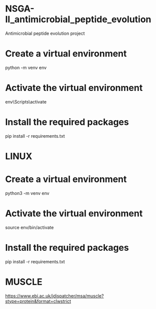 # NSGA-II_antimicrobial_peptide_evolution
Antimicrobial peptide evolution project
# Create a virtual environment
python -m venv env

# Activate the virtual environment
env\Scripts\activate

# Install the required packages
pip install -r requirements.txt


# LINUX

# Create a virtual environment
python3 -m venv env

# Activate the virtual environment
source env/bin/activate

# Install the required packages
pip install -r requirements.txt


# MUSCLE

https://www.ebi.ac.uk/jdispatcher/msa/muscle?stype=protein&format=clwstrict